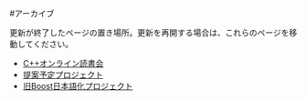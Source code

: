 #アーカイブ

更新が終了したページの置き場所。更新を再開する場合は、これらのページを移動してください。

- [C++オンライン読書会](/archive/cpp_online_reading.md)
- [提案予定プロジェクト](/archive/propose.md)
- [旧Boost日本語化プロジェクト](/archive/boost_docs.md)


